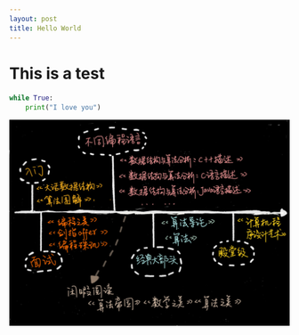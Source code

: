 ```yaml
---
layout: post
title: Hello World
---
```


# This is a test
```python
while True:
    print("I love you")

```
![avatar](/img/1.jpg) 